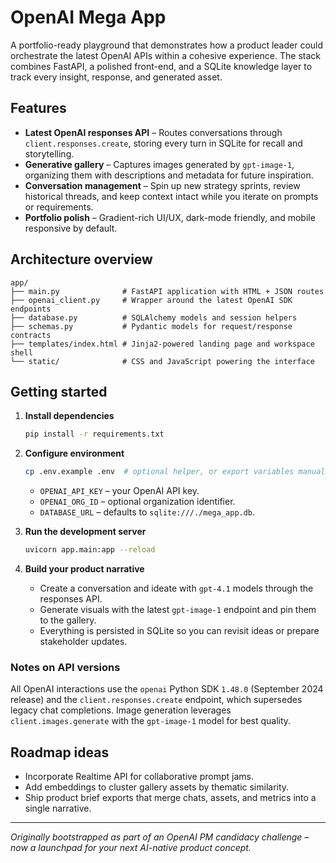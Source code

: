 # OpenAI Mega App

A portfolio-ready playground that demonstrates how a product leader could orchestrate the latest
OpenAI APIs within a cohesive experience. The stack combines FastAPI, a polished front-end, and a
SQLite knowledge layer to track every insight, response, and generated asset.

## Features

- **Latest OpenAI responses API** – Routes conversations through `client.responses.create`, storing
  every turn in SQLite for recall and storytelling.
- **Generative gallery** – Captures images generated by `gpt-image-1`, organizing them with
  descriptions and metadata for future inspiration.
- **Conversation management** – Spin up new strategy sprints, review historical threads, and keep
  context intact while you iterate on prompts or requirements.
- **Portfolio polish** – Gradient-rich UI/UX, dark-mode friendly, and mobile responsive by default.

## Architecture overview

```
app/
├── main.py              # FastAPI application with HTML + JSON routes
├── openai_client.py     # Wrapper around the latest OpenAI SDK endpoints
├── database.py          # SQLAlchemy models and session helpers
├── schemas.py           # Pydantic models for request/response contracts
├── templates/index.html # Jinja2-powered landing page and workspace shell
└── static/              # CSS and JavaScript powering the interface
```

## Getting started

1. **Install dependencies**
   ```bash
   pip install -r requirements.txt
   ```

2. **Configure environment**
   ```bash
   cp .env.example .env  # optional helper, or export variables manually
   ```
   - `OPENAI_API_KEY` – your OpenAI API key.
   - `OPENAI_ORG_ID` – optional organization identifier.
   - `DATABASE_URL` – defaults to `sqlite:///./mega_app.db`.

3. **Run the development server**
   ```bash
   uvicorn app.main:app --reload
   ```

4. **Build your product narrative**
   - Create a conversation and ideate with `gpt-4.1` models through the responses API.
   - Generate visuals with the latest `gpt-image-1` endpoint and pin them to the gallery.
   - Everything is persisted in SQLite so you can revisit ideas or prepare stakeholder updates.

### Notes on API versions

All OpenAI interactions use the `openai` Python SDK `1.48.0` (September 2024 release) and the
`client.responses.create` endpoint, which supersedes legacy chat completions. Image generation
leverages `client.images.generate` with the `gpt-image-1` model for best quality.

## Roadmap ideas

- Incorporate Realtime API for collaborative prompt jams.
- Add embeddings to cluster gallery assets by thematic similarity.
- Ship product brief exports that merge chats, assets, and metrics into a single narrative.

---

_Originally bootstrapped as part of an OpenAI PM candidacy challenge – now a launchpad for your next
AI-native product concept._
